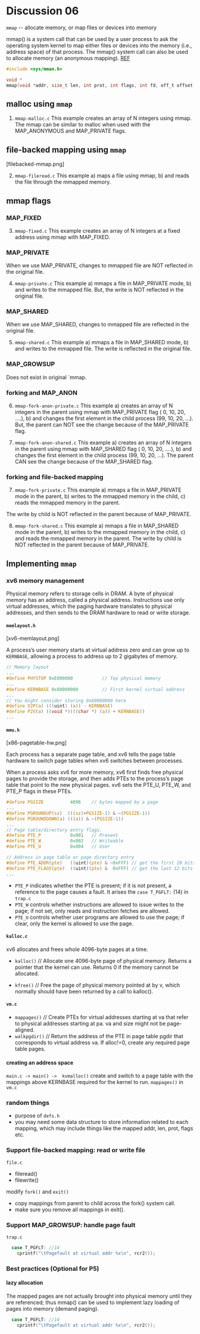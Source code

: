 # Discussion 06

`mmap` -- allocate memory, or map files or devices into memory

mmap() is a system call that can be used by a user process to ask the operating system kernel to map either files or devices into the memory (i.e., address space) of that process. The mmap() system call can also be used to allocate memory (an anonymous mapping). 
[REF](https://www.clear.rice.edu/comp321/html/laboratories/lab10/)

```c
#include <sys/mman.h>

void *
mmap(void *addr, size_t len, int prot, int flags, int fd, off_t offset);
```

## malloc using `mmap`

1. `mmap-malloc.c`
This example creates an array of N integers using mmap. 
The mmap can be similar to malloc when used with the 
MAP_ANONYMOUS and MAP_PRIVATE flags.

## file-backed mapping using `mmap` 
[filebacked-mmap.png]

2. `mmap-fileread.c`
This example 
    a) maps a file using mmap,
    b) and reads the file through the mmapped memory.

## mmap flags

### MAP_FIXED

3. `mmap-fixed.c`
This example creates an array of N integers at a fixed address 
using mmap with MAP_FIXED.

### MAP_PRIVATE

When we use MAP_PRIVATE, changes to mmapped file are NOT reflected in the original file.

4. `mmap-private.c`
This example 
    a) mmaps a file in MAP_PRIVATE mode,
    b) and writes to the mmapped file. 
But, the write is NOT reflected in the original file.

### MAP_SHARED

When we use MAP_SHARED, changes to mmapped file are reflected in the original file.

5. `mmap-shared.c`
This example 
    a) mmaps a file in MAP_SHARED mode,
    b) and writes to the mmapped file. 
The write is reflected in the original file.

### MAP_GROWSUP

Does not exist in original `mmap.

### forking and MAP_ANON

6. `mmap-fork-anon-private.c`
This example 
    a) creates an array of N integers in the parent using mmap with MAP_PRIVATE flag
        ( 0, 10, 20, ....),
    b) and changes the first element in the child process
        (99, 10, 20, ...).
But, the parent can NOT see the change because of the MAP_PRIVATE flag.

6. `mmap-fork-anon-shared.c`
This example 
    a) creates an array of N integers in the parent using mmap with MAP_SHARED flag
        ( 0, 10, 20, ....),
    b) and changes the first element in the child process
        (99, 10, 20, ...).
The parent CAN see the change because of the MAP_SHARED flag.

### forking and file-backed mapping

7. `mmap-fork-private.c`
This example
 a) mmaps a file in MAP_PRIVATE mode in the parent,
 b) writes to the mmapped memory in the child,
 c) reads the mmapped memory in the parent.

The write by child is NOT reflected in the parent because of MAP_PRIVATE.

8. `mmap-fork-shared.c`
This example
 a) mmaps a file in MAP_SHARED mode in the parent,
 b) writes to the mmapped memory in the child,
 c) and reads the mmapped memory in the parent.
The write by child is NOT reflected in the parent because of MAP_PRIVATE.

## Implementing `mmap`

### xv6 memory management

Physical memory refers to storage cells in DRAM. A byte of physical memory has an address, called a physical address. Instructions use only virtual addresses, which the paging hardware translates to physical addresses, and then sends to the DRAM hardware to read or write storage.

#### `memlayout.h` 
[xv6-memlayout.png]

A process’s user memory starts at virtual address zero and can grow up to `KERNBASE`, allowing a process to address up to 2 gigabytes of memory. 

```c
// Memory layout
...
#define PHYSTOP 0xE000000           // Top physical memory
...
#define KERNBASE 0x80000000         // First kernel virtual address
...
// You might consider storing 0x60000000 here
#define V2P(a) (((uint) (a)) - KERNBASE)
#define P2V(a) ((void *)(((char *) (a)) + KERNBASE))
...
```


#### `mmu.h`
[x86-pagetable-hw.png]

Each process has a separate page table, and xv6 tells the page table hardware to switch page tables when xv6 switches between processes. 

When a process asks xv6 for more memory, xv6 first finds free physical pages to
provide the storage, and then adds PTEs to the process’s page table that point to the
new physical pages. xv6 sets the PTE_U, PTE_W, and PTE_P flags in these PTEs. 

```c
#define PGSIZE          4096    // bytes mapped by a page
...
#define PGROUNDUP(sz)  (((sz)+PGSIZE-1) & ~(PGSIZE-1))
#define PGROUNDDOWN(a) (((a)) & ~(PGSIZE-1))
...
// Page table/directory entry flags.
#define PTE_P           0x001   // Present
#define PTE_W           0x002   // Writeable
#define PTE_U           0x004   // User

// Address in page table or page directory entry
#define PTE_ADDR(pte)   ((uint)(pte) & ~0xFFF) // get the first 20 bits
#define PTE_FLAGS(pte)  ((uint)(pte) &  0xFFF) // get the last 12 bits
...
```

* `PTE_P` indicates whether the PTE is present; if it is not present, a reference to the page causes a fault. It arises the `case T_PGFLT:` (14) in `trap.c`
* `PTE_W` controls whether instructions are allowed to issue writes to the page; if not set, only reads and instruction fetches are allowed.
* `PTE_U` controls whether user programs are allowed to use the page; if clear, only the kernel is allowed to use the page.


#### `kalloc.c`
xv6 allocates and frees whole 4096-byte pages at a time.
- `kalloc()`
// Allocate one 4096-byte page of physical memory. Returns a pointer that the kernel can use. Returns 0 if the memory cannot be allocated.

- `kfree()`
// Free the page of physical memory pointed at by v, which normally should have been returned by a call to kalloc().  

#### `vm.c`

- `mappages()`
// Create PTEs for virtual addresses starting at va that refer to physical addresses starting at pa. va and size might not be page-aligned.
- `walkpgdir()`
// Return the address of the PTE in page table pgdir that corresponds to virtual address va.  If alloc!=0, create any required page table pages.

#### creating an address space

`main.c -> main() ->  kvmalloc()`
    create and switch to a page table with the mappings above KERNBASE required for the kernel to run.
`mappages()` in `vm.c`

### random things
- purpose of `defs.h`
- you may need some data structure to store information related to each mapping, which may include things like the mapped addr, len, prot, flags etc. 

### Support file-backed mapping: read or write file
`file.c`
- fileread()
- filewrite()

modify `fork()` and `exit()`
- copy mappings from parent to child across the fork() system call. 
- make sure you remove all mappings in exit().

### Support MAP_GROWSUP: handle page fault

`trap.c`
```c
  case T_PGFLT: //14  
    cprintf("\tPagefault at virtual addr %x\n", rcr2());
```

### Best practices (Optional for P5) 

#### lazy allocation
The mapped pages are not actually brought into physical memory until they are referenced; thus mmap() can be used to implement lazy loading of pages into memory (demand paging). 

```c
  case T_PGFLT: //14  
    cprintf("\tPagefault at virtual addr %x\n", rcr2());
```


